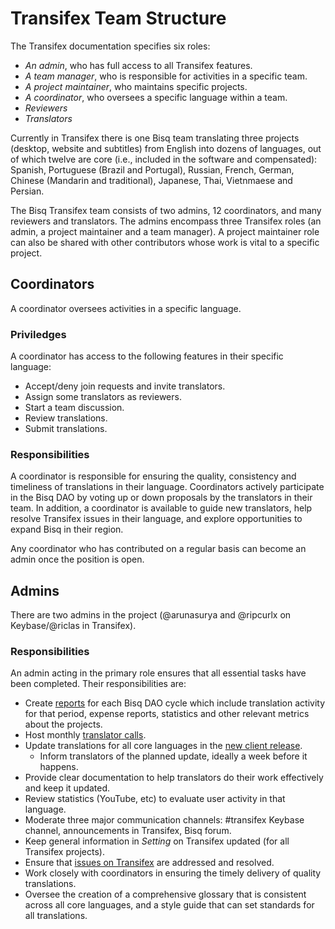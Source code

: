 # Transifex Team Structure

The Transifex documentation specifies six roles:
- *An admin*, who has full access to all Transifex features.
- *A team manager*, who is responsible for activities in a specific team.
- *A project maintainer*, who maintains specific projects.
- *A coordinator*, who oversees a specific language within a team.
- *Reviewers*
- *Translators*

Currently in Transifex there is one Bisq team translating three projects (desktop, website and subtitles) from English into dozens of languages, out of which twelve are core (i.e., included in the software and compensated): Spanish, Portuguese (Brazil and Portugal), Russian, French, German, Chinese (Mandarin and traditional), Japanese, Thai, Vietnmaese and Persian.

The Bisq Transifex team consists of two admins, 12 coordinators, and many reviewers and translators. The admins encompass three Transifex roles (an admin, a project maintainer and a team manager). A project maintainer role can also be shared with other contributors whose work is vital to a specific project.

## Coordinators
A coordinator oversees activities in a specific language.

### Priviledges
A coordinator has access to the following features in their specific language:
- Accept/deny join requests and invite translators.
- Assign some translators as reviewers.
- Start a team discussion.
- Review translations.
- Submit translations.

### Responsibilities
A coordinator is responsible for ensuring the quality, consistency and timeliness of translations in their language.
Coordinators actively participate in the Bisq DAO by voting up or down proposals by the translators in their team. In addition, a coordinator is available to guide new translators, help resolve Transifex issues in their language, and explore opportunities to expand Bisq in their region.

Any coordinator who has contributed on a regular basis can become an admin once the position is open.

## Admins
There are two admins in the project (@arunasurya and @ripcurlx on Keybase/@riclas in Transifex). 

### Responsibilities
An admin acting in the primary role ensures that all essential tasks have been completed. Their responsibilities are:
- Create [reports](https://github.com/bisq-network/roles/issues/20) for each Bisq DAO cycle which include translation activity for that period, expense reports, statistics and other relevant metrics about the projects.
- Host monthly [translator calls](translatorcalls.md).
- Update translations for all core languages in the [new client release](https://github.com/bisq-network/bisq/milestones).
  - Inform translators of the planned update, ideally a week before it happens.
- Provide clear documentation to help translators do their work effectively and keep it updated.
- Review statistics (YouTube, etc) to evaluate user activity in that language.
- Moderate three major communication channels: #transifex Keybase channel, announcements in Transifex, Bisq forum.
- Keep general information in *Setting* on Transifex updated (for all Transifex projects).
- Ensure that [issues on Transifex](https://docs.google.com/spreadsheets/d/1P4JMLrcRtSWkxfh9jG7AXkfdgdkEYwgttGgly-ercXc/edit#gid=0) are addressed and resolved.
- Work closely with coordinators in ensuring the timely delivery of quality translations.
- Oversee the creation of a comprehensive glossary that is consistent across all core languages, and a style guide that can set standards for all translations.
